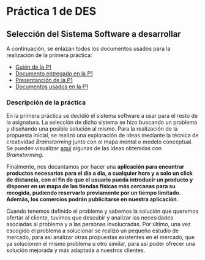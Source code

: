 # Práctica 1 de DES
## Selección del Sistema Software a desarrollar

A continuación, se enlazan todos los documentos usados para la realización de la primera práctica:

- [Guión de la P1](https://github.com/Gecofer/MII_DES_1819/blob/master/Práctica%201/Practica1_guion.pdf)
- [Documento entregado en la P1](https://github.com/Gecofer/MII_DES_1819/blob/master/Práctica%201/Practica1.pdf)
- [Presentanción de la P1](https://github.com/Gecofer/MII_DES_1819/blob/master/Práctica%201/Practica1_presentacion.pdf)
- [Documentos usados en la P1](https://github.com/Gecofer/MII_DES_1819/tree/master/Práctica%201/Documentos)

### Descripción de la práctica
En la primera práctica se decidió el sistema software a usar para el resto de la asignatura. La selección de dicho sistema se hizo buscando un problema y diseñando una posible solución al mismo. Para la realización de la propuesta inicial, se realizó una exploración de ideas mediante la técnica de creatividad _Brainstorming_ junto con el mapa mental o modelo conceptual. Se pueden visualizar [aquí](https://github.com/Gecofer/MII_DES_1819/blob/master/Práctica%201/Documentos/Brainstorming-ideas.md) algunas de las ideas obtenidas con _Brainstorming_.

Finalmente, nos decantamos por hacer una **aplicación para encontrar productos necesarios para el día a día, a cualquier hora y a solo un click de distancia, con el fin de que el usuario pueda introducir un producto y disponer en un mapa de las tiendas físicas más cercanas para su recogida, pudiendo reservarlo previamente por un tiempo limitado. Además, los comercios podrán publicitarse en nuestra aplicación.**

Cuando tenemos definido el problema y sabemos la solución que queremos ofertar al cliente, tuvimos que descubir y analizar las necesidades asociadas al problema y a las personas involucradas. Por último, una vez escogido el problema a solucionar se realizó un pequeño estudio de mercado, para así analizar otras propuestas existentes en el mercado, que ya solucionen el mismo problema u otro similar, para así poder ofrecer una solución mejorada y más adaptada a nuestros clientes.
